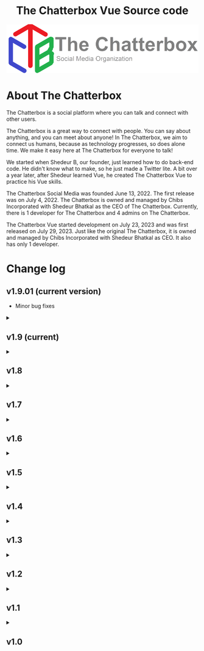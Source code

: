 <h1 align='center'>The Chatterbox Vue Source code</h1>

<img src='/public/TheChatterbox.png' alt='TCB Logo'>

# About The Chatterbox

The Chatterbox is a social platform where you can talk and connect with other users.

The Chatterbox is a great way to connect with people. You can say about anything, and you can meet about anyone! In The Chatterbox, we aim to connect us humans, because as technology progresses, so does alone time. We make it easy here at The Chatterbox for everyone to talk! 

We started when Shedeur B, our founder, just learned how to do back-end code. He didn't know what to make, so he just made a Twitter lite. A bit over a year later, after Shedeur learned Vue, he created The Chatterbox Vue to practice his Vue skills.

The Chatterbox Social Media was founded June 13, 2022. The first release was on July 4, 2022. The Chatterbox is owned and managed by Chibs Incorporated with Shedeur Bhatkal as the CEO of The Chatterbox. Currently, there is 1 developer for The Chatterbox and 4 admins on The Chatterbox.

The Chatterbox Vue started development on July 23, 2023 and was first released on July 29, 2023. Just like the original The Chatterbox, it is owned and managed by Chibs Incorporated with Shedeur Bhatkal as CEO. It also has only 1 developer.

# Change log

## v1.9.01 (current version)
- Minor bug fixes

<details>
  <summary><h2>v1.9 (current)</h2></summary>

  ### v1.9.01 (current version)
  - Minor bug fixes

  ### v1.9.0
  - Added TCB Link
  - Added "Remove all notifications" button
  - Removed "load more" button for profiles
  - Minor bug fixes
</details>

<details>
  <summary><h2>v1.8</h2></summary>

  ### v1.8.1
  - Added a "load more" button for more efficient loading

  ### v1.8.0
  - Added ability to upload images with posts
  - Added explore posts to the home page of signed out users
  - Added admin ability to suspend a user
</details>

<details>
  <summary><h2>v1.7</h2></summary>

  ### v1.7.0
  - Added "Forgot password" option when signing in
  - Added ability to change email
  - Added ability to change password
  - Added ability to delete account
  - Minor bug fixes
</details>

<details>
  <summary><h2>v1.6</h2></summary>

  ### v1.6.01
  - Minor bug fixes
  - Removed outdated beta tag for The Chatterbox Chat

  ### v1.6.0
  - Added The Chatterbox Chat: a private chat app
  - Minor bug fixes
</details>

<details>
  <summary><h2>v1.5</h2></summary>

  ### v1.5.2
  - Improved navigation layout
  - Minor bug fixes

  <hr>

  ### v1.5.1
  - Added secondary profile color customization
  - Links now turn into functioning links
  - Minor bug fixes

  <hr>

  ### v1.5.0
  - Added profile color customization
  - Added hashtags
  - Added explore page
  - Added search page
  - Minor bug fixes
</details>

<details>
  <summary><h2>v1.4</h2></summary>

  ### v1.4.0
  - Added comments tab on profiles
  - Added likes tab on profiles
  - Added post quoting
  - Added "Skip navigation" button
  - Minor bug fixes
</details>

<details>
  <summary><h2>v1.3</h2></summary>

  ### v1.3.01
  - Fixed the @'s bug

  <hr>

  ### v1.3.0
  - @-ing someone will link to them and will notify them
  - Pinned posts to profile
  - Pinned comments to posts
  - Comic sans font toggle
</details>

<details>
  <summary><h2>v1.2</h2></summary>
  
  ### v1.2.0
  - Added comment replies
  - Added saves
  - Made comment notifications highlight the comment
</details>

<details>
  <summary><h2>v1.1</h2></summary>

  ### v1.1.01
  - Fixed mobile layout

  <hr>
  
  ### v1.1.0
  - Added profile pictures
  - Added notifications
  - Added ability to see likes on posts and comments
  - Added verification system
  - Added admin system
  - Added ticket/support system
  - Added user search
  - Added profile links
  - Added privacy policy
</details>

<details>
  <summary><h2>v1.0</h2></summary>

  ### v1.0.1
  - Added comment counter
  - Added time for dates today
  - Minor bug fixes

  <hr>

  ### v1.0.01
  - Minor bug fixes

  <hr>
  
  ### 1.0.0
  - First release of The Chatterbox Vue
</details>
